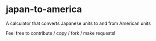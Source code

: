 # japan-to-america
A calculator that converts Japanese units to and from American units

Feel free to contribute / copy / fork / make requests!
